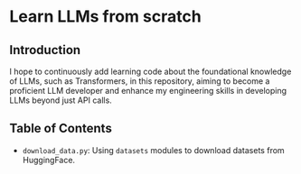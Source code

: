 # Learn LLMs from scratch

## Introduction

I hope to continuously add learning code about the foundational knowledge of LLMs, such as Transformers, in this repository, aiming to become a proficient LLM developer and enhance my engineering skills in developing LLMs beyond just API calls.

## Table of Contents

- `download_data.py`: Using `datasets` modules to download datasets from HuggingFace.
